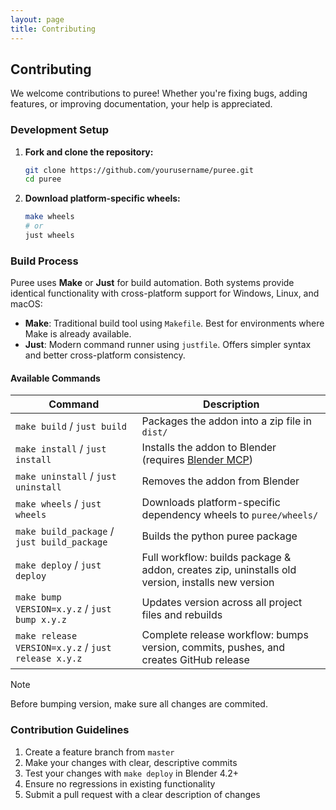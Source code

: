 ```yaml
---
layout: page
title: Contributing
---
```


## Contributing

We welcome contributions to puree! Whether you're fixing bugs, adding features, or improving documentation, your help is appreciated.

### Development Setup

1. **Fork and clone the repository:**

    ```bash
    git clone https://github.com/yourusername/puree.git
    cd puree
    ```

2. **Download platform-specific wheels:**

    ```bash
    make wheels
    # or
    just wheels
    ```

### Build Process

Puree uses **Make** or **Just** for build automation. Both systems provide identical functionality with cross-platform support for Windows, Linux, and macOS:

- **Make**: Traditional build tool using `Makefile`. Best for environments where Make is already available.
- **Just**: Modern command runner using `justfile`. Offers simpler syntax and better cross-platform consistency.

#### Available Commands

| Command | Description |
|---------|-------------|
| `make build` / `just build` | Packages the addon into a zip file in `dist/` |
| `make install` / `just install` | Installs the addon to Blender (requires [Blender MCP](https://github.com/XWZ/blender-mcp-addon)) |
| `make uninstall` / `just uninstall` | Removes the addon from Blender |
| `make wheels` / `just wheels` | Downloads platform-specific dependency wheels to `puree/wheels/` |
| `make build_package` / `just build_package` | Builds the python puree package |
| `make deploy` / `just deploy` | Full workflow: builds package & addon, creates zip, uninstalls old version, installs new version |
| `make bump VERSION=x.y.z` / `just bump x.y.z` | Updates version across all project files and rebuilds |
| `make release VERSION=x.y.z` / `just release x.y.z` | Complete release workflow: bumps version, commits, pushes, and creates GitHub release |

> [!NOTE]
> Before bumping version, make sure all changes are commited.

### Contribution Guidelines

1. Create a feature branch from `master`
2. Make your changes with clear, descriptive commits
3. Test your changes with `make deploy` in Blender 4.2+
4. Ensure no regressions in existing functionality
5. Submit a pull request with a clear description of changes